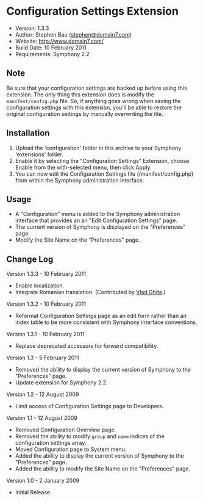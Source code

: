 # Configuration Settings Extension

- Version: 1.3.3
- Author: Stephen Bau (stephen@domain7.com)
- Website: http://www.domain7.com/
- Build Date: 10 February 2011
- Requirements: Symphony 2.2


## Note

Be sure that your configuration settings are backed up before using this extension. The only thing this extension does is modify the `manifest/config.php` file. So, if anything goes wrong when saving the configuration settings with this extension, you'll be able to restore the original configuration settings by manually overwriting the file.

## Installation

1. Upload the 'configuration' folder in this archive to your Symphony 'extensions' folder.
2. Enable it by selecting the "Configuration Settings" Extension, choose Enable from the with-selected menu, then click Apply.
3. You can now edit the Configuration Settings file (/manifest/config.php) from within the Symphony administration interface.


## Usage

- A "Configuration" menu is added to the Symphony administration interface that provides an an "Edit Configuration Settings" page.
- The current version of Symphony is displayed on the "Preferences" page.
- Modify the Site Name on the "Preferences" page.


## Change Log

Version 1.3.3 - 10 February 2011

- Enable localization.
- Integrate Romanian translation. (Contributed by [Vlad Ghita](http://symphony-cms.com/get-involved/member/vladG/).)

Version 1.3.2 - 10 February 2011

- Reformat Configuration Settings page as an edit form rather than an index table to be more consistent with Symphony interface conventions.

Version 1.3.1 - 10 February 2011

- Replace deprecated accessors for forward compatibility.

Version 1.3 - 5 February 2011

- Removed the ability to display the current version of Symphony to the "Preferences" page.
- Update extension for Symphony 2.2.

Version 1.2 - 12 August 2009

- Limit access of Configuration Settings page to Developers.

Version 1.1 - 12 August 2009

- Removed Configuration Overview page.
- Removed the ability to modify `group` and `name` indices of the configuration settings array.
- Moved Configuration page to System menu. 
- Added the ability to display the current version of Symphony to the "Preferences" page.
- Added the ability to modify the Site Name on the "Preferences" page.

Version 1.0 - 2 January 2009

- Initial Release